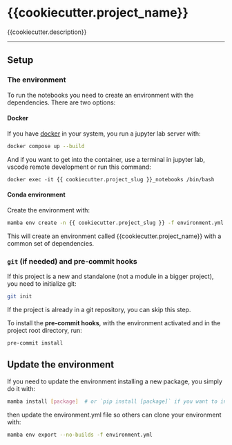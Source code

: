{{cookiecutter.project_name}}
==============================

{{cookiecutter.description}}

--------

## Setup

### The environment

To run the notebooks you need to create an environment with the dependencies. There are two options:

#### Docker

If you have [docker](https://docs.docker.com/engine/install/) in your system,
you run a jupyter lab server with:

``` bash
docker compose up --build
```

And if you want to get into the container, use a terminal in jupyter lab,
vscode remote development or run this command:

```shell
docker exec -it {{ cookiecutter.project_slug }}_notebooks /bin/bash
```

#### Conda environment

Create the environment with:

``` bash
mamba env create -n {{ cookiecutter.project_slug }} -f environment.yml
```

This will create an environment called {{cookiecutter.project_name}} with a common set of dependencies.

### `git` (if needed) and pre-commit hooks

If this project is a new and standalone (not a module in a bigger project), you need to initialize git:

``` bash
git init
```

If the project is already in a git repository, you can skip this step.

To install the **pre-commit hooks**, with the environment activated and in the project root directory, run:

``` bash
pre-commit install
```

## Update the environment

If you need to update the environment installing a new package, you simply do it with:

``` bash
mamba install [package]  # or `pip install [package]` if you want to install it via pip
```

then update the environment.yml file so others can clone your environment with:

``` bash
mamba env export --no-builds -f environment.yml
```
